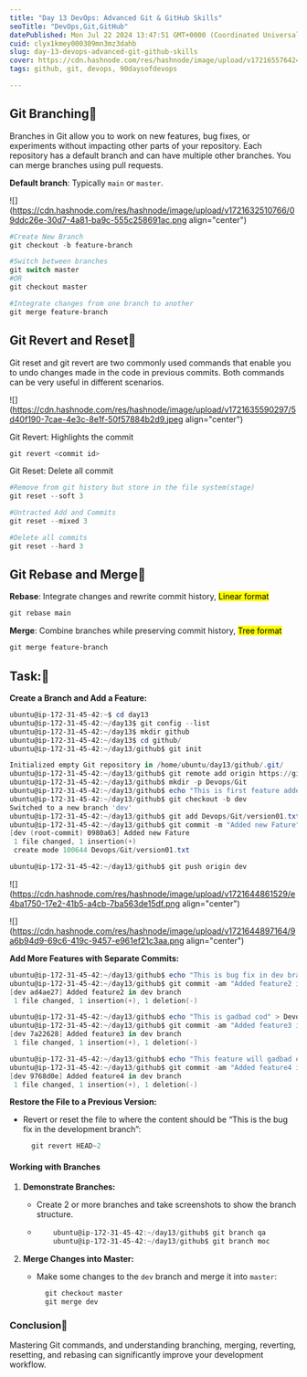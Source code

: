 ```yaml
---
title: "Day 13 DevOps: Advanced Git & GitHub Skills"
seoTitle: "DevOps,Git,GitHub"
datePublished: Mon Jul 22 2024 13:47:51 GMT+0000 (Coordinated Universal Time)
cuid: clyx1kmey000309mn3mz3dahb
slug: day-13-devops-advanced-git-github-skills
cover: https://cdn.hashnode.com/res/hashnode/image/upload/v1721655764248/bb48019d-aa25-4dce-a5a1-1fb758fc587b.png
tags: github, git, devops, 90daysofdevops

---
```


## Git Branching🌿

Branches in Git allow you to work on new features, bug fixes, or experiments without impacting other parts of your repository. Each repository has a default branch and can have multiple other branches. You can merge branches using pull requests.

**Default branch**: Typically `main` or `master`.

![](https://cdn.hashnode.com/res/hashnode/image/upload/v1721632510766/09ddc26e-30d7-4a81-ba9c-555c258691ac.png align="center")

```powershell
#Create New Branch
git checkout -b feature-branch

#Switch between branches
git switch master 
#OR
git checkout master

#Integrate changes from one branch to another
git merge feature-branch
```

## Git Revert and Reset🔄️

Git reset and git revert are two commonly used commands that enable you to undo changes made in the code in previous commits. Both commands can be very useful in different scenarios.

![](https://cdn.hashnode.com/res/hashnode/image/upload/v1721635590297/5d40f190-7cae-4e3c-8e1f-50f57884b2d9.jpeg align="center")

Git Revert: Highlights the commit

```powershell
git revert <commit id>
```

Git Reset: Delete all commit

```powershell
#Remove from git history but store in the file system(stage)
git reset --soft 3

#Untracted Add and Commits
git reset --mixed 3

#Delete all commits
git reset --hard 3
```

## Git Rebase and Merge🔀

**Rebase**: Integrate changes and rewrite commit history, <mark>Linear format</mark>

```powershell
git rebase main
```

**Merge**: Combine branches while preserving commit history, <mark>Tree format</mark>

```powershell
git merge feature-branch
```

## Task:📝

**Create a Branch and Add a Feature:**

```powershell
ubuntu@ip-172-31-45-42:~$ cd day13
ubuntu@ip-172-31-45-42:~/day13$ git config --list
ubuntu@ip-172-31-45-42:~/day13$ mkdir github
ubuntu@ip-172-31-45-42:~/day13$ cd github/
ubuntu@ip-172-31-45-42:~/day13/github$ git init

Initialized empty Git repository in /home/ubuntu/day13/github/.git/
ubuntu@ip-172-31-45-42:~/day13/github$ git remote add origin https://github.com                                                                         /ketanhiray/DevOps.git
ubuntu@ip-172-31-45-42:~/day13/github$ mkdir -p Devops/Git
ubuntu@ip-172-31-45-42:~/day13/github$ echo "This is first feature added." > De                                                                         vops/Git/version01.txt
ubuntu@ip-172-31-45-42:~/day13/github$ git checkout -b dev
Switched to a new branch 'dev'
ubuntu@ip-172-31-45-42:~/day13/github$ git add Devops/Git/version01.txt
ubuntu@ip-172-31-45-42:~/day13/github$ git commit -m "Added new Fature"
[dev (root-commit) 0980a63] Added new Fature
 1 file changed, 1 insertion(+)
 create mode 100644 Devops/Git/version01.txt

ubuntu@ip-172-31-45-42:~/day13/github$ git push origin dev
```

![](https://cdn.hashnode.com/res/hashnode/image/upload/v1721644861529/e4ba1750-17e2-41b5-a4cb-7ba563de15df.png align="center")

![](https://cdn.hashnode.com/res/hashnode/image/upload/v1721644897164/9a6b94d9-69c6-419c-9457-e961ef21c3aa.png align="center")

**Add More Features with Separate Commits:**

```powershell
ubuntu@ip-172-31-45-42:~/day13/github$ echo "This is bug fix in dev branch" >De                                                                         vops/Git/version01.txt
ubuntu@ip-172-31-45-42:~/day13/github$ git commit -am "Added feature2 in dev br                                                                         anch"
[dev ad4ae27] Added feature2 in dev branch
 1 file changed, 1 insertion(+), 1 deletion(-)

ubuntu@ip-172-31-45-42:~/day13/github$ echo "This is gadbad cod" > Devops/Git/v                                                                         ersion01.txt
ubuntu@ip-172-31-45-42:~/day13/github$ git commit -am "Added feature3 in dev br                                                                         anch"
[dev 7a22628] Added feature3 in dev branch
 1 file changed, 1 insertion(+), 1 deletion(-)

ubuntu@ip-172-31-45-42:~/day13/github$ echo "This feature will gadbad everythin                                                                         g from row" > Devops/Git/version01.txt
ubuntu@ip-172-31-45-42:~/day13/github$ git commit -am "Added feature4 in dev br                                                                         anch"
[dev 9768d0e] Added feature4 in dev branch
 1 file changed, 1 insertion(+), 1 deletion(-)
```

**Restore the File to a Previous Version:**

* Revert or reset the file to where the content should be “This is the bug fix in the development branch”:
    
    ```powershell
      git revert HEAD~2
    ```
    

#### Working with Branches

1. **Demonstrate Branches:**
    
    * Create 2 or more branches and take screenshots to show the branch structure.
        
    * ```powershell
          ubuntu@ip-172-31-45-42:~/day13/github$ git branch qa
          ubuntu@ip-172-31-45-42:~/day13/github$ git branch moc
        ```
        
2. **Merge Changes into Master:**
    
    * Make some changes to the `dev` branch and merge it into `master`:
        
        ```powershell
          git checkout master
          git merge dev
        ```
        

### Conclusion🧐

Mastering Git commands, and understanding branching, merging, reverting, resetting, and rebasing can significantly improve your development workflow.